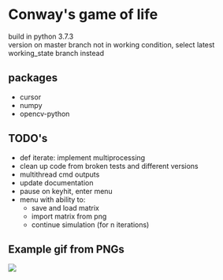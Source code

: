 # Conway's game of life
build in python 3.7.3\
version on master branch not in working condition, select latest working_state branch instead

## packages

* cursor
* numpy
* opencv-python

## TODO's

* def iterate: implement multiprocessing
* clean up code from broken tests and different versions
* multithread cmd outputs
* update documentation
* pause on keyhit, enter menu
* menu with ability to:
  * save and load matrix
  * import matrix from png
  * continue simulation (for n iterations)

## Example gif from PNGs
![](gol.gif)
